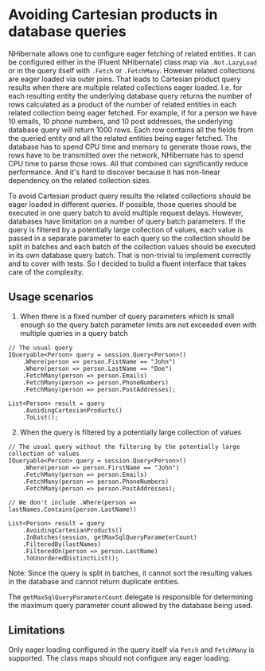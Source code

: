 # Avoiding Cartesian products in database queries

NHibernate allows one to configure eager fetching of related entities.
It can be configured either in the (Fluent NHibernate) class map via `.Not.LazyLoad`
or in the query itself with `.Fetch` or `.FetchMany`.
However related collections are eager loaded via outer joins.
That leads to Cartesian product query results when there are multiple related collections eager loaded.
I.e. for each resulting entity the underlying database query returns the number of rows
calculated as a product of the number of related entities in each related collection being eager fetched.
For example, if for a person we have 10 emails, 10 phone numbers, and 10 post addresses,
the underlying database query will return 1000 rows.
Each row contains all the fields from the queried entity and all the related entities being eager fetched.
The database has to spend CPU time and memory to generate those rows, the rows have to be transmitted over the network,
NHibernate has to spend CPU time to parse those rows. All that combined can significantly reduce performance.
And it's hard to discover because it has non-linear dependency on the related collection sizes.

To avoid Cartesian product query results the related collections should be eager loaded in different queries.
If possible, those queries should be executed in one query batch to avoid multiple request delays.
However, databases have limitation on a number of query batch parameters.
If the query is filtered by a potentially large collection of values,
each value is passed in a separate parameter to each query
so the collection should be split in batches
and each batch of the collection values should be executed in its own database query batch.
That is non-trivial to implement correctly and to cover with tests.
So I decided to build a fluent interface that takes care of the complexity.

## Usage scenarios

1. When there is a fixed number of query parameters which is small enough
so the query batch parameter limits are not exceeded even with multiple queries in a query batch

  ```
  // The usual query
  IQueryable<Person> query = session.Query<Person>()
      .Where(person => person.FistName == "John")
      .Where(person => person.LastName == "Doe")
      .FetchMany(person => person.Emails)
      .FetchMany(person => person.PhoneNumbers)
      .FetchMany(person => person.PostAddresses);

  List<Person> result = query
      .AvoidingCartesianProducts()
      .ToList();
  ```

2. When the query is filtered by a potentially large collection of values

  ```
  // The usual query without the filtering by the potentially large collection of values
  IQueryable<Person> query = session.Query<Person>()
      .Where(person => person.FirstName == "John")
      .FetchMany(person => person.Emails)
      .FetchMany(person => person.PhoneNumbers)
      .FetchMany(person => person.PostAddresses);

  // We don't include .Where(person => lastNames.Contains(person.LastName))

  List<Person> result = query
      .AvoidingCartesianProducts()
      .InBatches(session, getMaxSqlQueryParameterCount)
      .FilteredBy(lastNames)
      .FilteredOn(person => person.LastName)
      .ToUnorderedDistinctList();
  ```

  Note: Since the query is split in batches, it cannot sort the resulting values in the database and cannot return duplicate entities.
  
  The `getMaxSqlQueryParameterCount` delegate is responsible for determining the maximum query parameter count
  allowed by the database being used.

## Limitations

Only eager loading configured in the query itself via `Fetch` and `FetchMany` is supported.
The class maps should not configure any eager loading.

